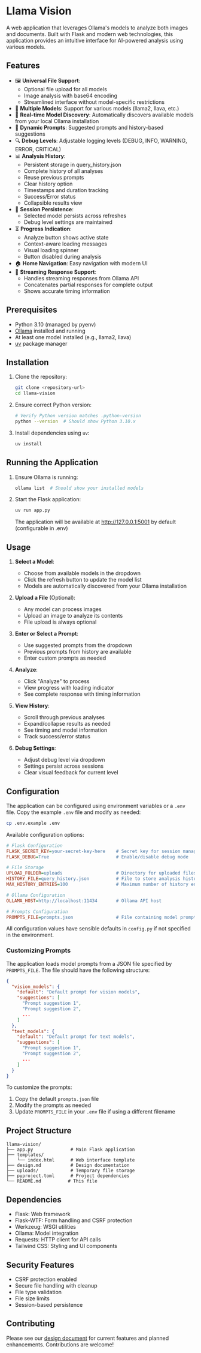# Llama Vision

A web application that leverages Ollama's models to analyze both images and documents. Built with Flask and modern web technologies, this application provides an intuitive interface for AI-powered analysis using various models.

## Features

- 🖼️ **Universal File Support**: 
  - Optional file upload for all models
  - Image analysis with base64 encoding
  - Streamlined interface without model-specific restrictions
- 🤖 **Multiple Models**: Support for various models (llama2, llava, etc.)
- 🔄 **Real-time Model Discovery**: Automatically discovers available models from your local Ollama installation
- 📝 **Dynamic Prompts**: Suggested prompts and history-based suggestions
- 🔍 **Debug Levels**: Adjustable logging levels (DEBUG, INFO, WARNING, ERROR, CRITICAL)
- 📊 **Analysis History**: 
  - Persistent storage in query_history.json
  - Complete history of all analyses
  - Reuse previous prompts
  - Clear history option
  - Timestamps and duration tracking
  - Success/Error status
  - Collapsible results view
- 💾 **Session Persistence**: 
  - Selected model persists across refreshes
  - Debug level settings are maintained
- ⏳ **Progress Indication**: 
  - Analyze button shows active state
  - Context-aware loading messages
  - Visual loading spinner
  - Button disabled during analysis
- 🏠 **Home Navigation**: Easy navigation with modern UI
- 🔁 **Streaming Response Support**: 
  - Handles streaming responses from Ollama API
  - Concatenates partial responses for complete output
  - Shows accurate timing information

## Prerequisites

- Python 3.10 (managed by pyenv)
- [Ollama](https://ollama.ai/) installed and running
- At least one model installed (e.g., llama2, llava)
- [uv](https://astral.sh/uv) package manager

## Installation

1. Clone the repository:
   ```bash
   git clone <repository-url>
   cd llama-vision
   ```

2. Ensure correct Python version:
   ```bash
   # Verify Python version matches .python-version
   python --version  # Should show Python 3.10.x
   ```

3. Install dependencies using `uv`:
   ```bash
   uv install
   ```

## Running the Application

1. Ensure Ollama is running:
   ```bash
   ollama list  # Should show your installed models
   ```

2. Start the Flask application:
   ```bash
   uv run app.py
   ```
   The application will be available at http://127.0.0.1:5001 by default (configurable in .env)

## Usage

1. **Select a Model**:
   - Choose from available models in the dropdown
   - Click the refresh button to update the model list
   - Models are automatically discovered from your Ollama installation

2. **Upload a File** (Optional):
   - Any model can process images
   - Upload an image to analyze its contents
   - File upload is always optional

3. **Enter or Select a Prompt**:
   - Use suggested prompts from the dropdown
   - Previous prompts from history are available
   - Enter custom prompts as needed

4. **Analyze**:
   - Click "Analyze" to process
   - View progress with loading indicator
   - See complete response with timing information

5. **View History**:
   - Scroll through previous analyses
   - Expand/collapse results as needed
   - See timing and model information
   - Track success/error status

6. **Debug Settings**:
   - Adjust debug level via dropdown
   - Settings persist across sessions
   - Clear visual feedback for current level

## Configuration

The application can be configured using environment variables or a `.env` file. Copy the example `.env` file and modify as needed:

```bash
cp .env.example .env
```

Available configuration options:

```ini
# Flask Configuration
FLASK_SECRET_KEY=your-secret-key-here    # Secret key for session management
FLASK_DEBUG=True                         # Enable/disable debug mode

# File Storage
UPLOAD_FOLDER=uploads                    # Directory for uploaded files
HISTORY_FILE=query_history.json          # File to store analysis history
MAX_HISTORY_ENTRIES=100                  # Maximum number of history entries to keep

# Ollama Configuration
OLLAMA_HOST=http://localhost:11434       # Ollama API host

# Prompts Configuration
PROMPTS_FILE=prompts.json                # File containing model prompts
```

All configuration values have sensible defaults in `config.py` if not specified in the environment.

### Customizing Prompts

The application loads model prompts from a JSON file specified by `PROMPTS_FILE`. The file should have the following structure:

```json
{
  "vision_models": {
    "default": "Default prompt for vision models",
    "suggestions": [
      "Prompt suggestion 1",
      "Prompt suggestion 2",
      ...
    ]
  },
  "text_models": {
    "default": "Default prompt for text models",
    "suggestions": [
      "Prompt suggestion 1",
      "Prompt suggestion 2",
      ...
    ]
  }
}
```

To customize the prompts:
1. Copy the default `prompts.json` file
2. Modify the prompts as needed
3. Update `PROMPTS_FILE` in your `.env` file if using a different filename

## Project Structure

```
llama-vision/
├── app.py              # Main Flask application
├── templates/
│   └── index.html      # Web interface template
├── design.md           # Design documentation
├── uploads/            # Temporary file storage
├── pyproject.toml      # Project dependencies
└── README.md          # This file
```

## Dependencies

- Flask: Web framework
- Flask-WTF: Form handling and CSRF protection
- Werkzeug: WSGI utilities
- Ollama: Model integration
- Requests: HTTP client for API calls
- Tailwind CSS: Styling and UI components

## Security Features

- CSRF protection enabled
- Secure file handling with cleanup
- File type validation
- File size limits
- Session-based persistence

## Contributing

Please see our [design document](design.md) for current features and planned enhancements. Contributions are welcome!